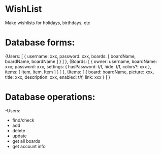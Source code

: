 # WishList
Make wishlists for holidays, birthdays, etc

# Database forms:
{Users: [
    {
        username: xxx,
        password: xxx,
        boards: [
            boardName, boardName, boardName
        ]
    }
    ]
},
{Boards: [
    {
        owner: username,
        boardName: xxx;
        password: xxx,
        settings: {
            hasPassword: t/f,
            hide: t/f,
            colors?: xxx
        },
        items: [
            Item, Item, Item
        ]
    }
    ]
},
{Items: [
    {
        board: boardName,
        picture: xxx,
        title: xxx,
        description: xxx,
        enabled: t/f,
        link: xxx
    }
    ]
}

# Database operations:
-Users:
- find/check
- add
- delete
- update
- get all boards
- get account info